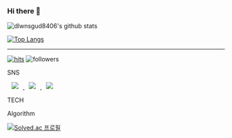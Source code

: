 ### Hi there 👋

![dlwnsgud8406's github stats](https://github-readme-stats.vercel.app/api?username=dlwnsgud8406&show_icons=true&theme=radical) 

[![Top Langs](https://github-readme-stats.vercel.app/api/top-langs/?username=dlwnsgud8406&layout=compact&theme=dracula)](https://github.com/dlwnsgud8406)

<hr>

[![hits](https://hits.seeyoufarm.com/api/count/incr/badge.svg?url=https%3A%2F%2Fgithub.com%2Fohbyul&count_bg=%237A7A7A&title_bg=%23FFADCC&icon=reverbnation.svg&icon_color=%23FF0000&title=hits&edge_flat=false)](https://hits.seeyoufarm.com)
![followers](https://img.shields.io/github/followers/ohbyul?style=social)


SNS

<a href="https://baseballgrammer.tistory.com/">
    <img 
        src="http://img.shields.io/badge/-Tech%20Blog-655ced?style=flat&logo=github&link=https://baseballgrammer.tistory.com/"
        style="height : auto; margin-left : 10px; margin-right : 10px;"/>
</a> <a href="https://instagram.com/jhdaimma">
    <img 
        src="http://img.shields.io/badge/-Instagram-black?style=flat&logo=Instagram&link=https://instagram.com/jhdaimma/"
        style="height : auto; margin-left : 10px; margin-right : 10px;"/>
</a> <a href="mailto:dlwnsgud8406@gmail.com">
    <img 
        src="https://img.shields.io/badge/Gmail-d14836?style=flat-square&logo=Gmail&logoColor=white&link=mailto:dlwnsgud8406@gmail.com"
        style="height : auto; margin-left : 10px; margin-right : 10px;"/>
</a>


TECH

Algorithm

[![Solved.ac
프로필](http://mazassumnida.wtf/api/v2/generate_badge?boj=leejoonh8406)](https://solved.ac/leejoonh8406)



<!--
**dlwnsgud8406/dlwnsgud8406** is a ✨ _special_ ✨ repository because its `README.md` (this file) appears on your GitHub profile.

Here are some ideas to get you started:

- 🔭 I’m currently working on ...
- 🌱 I’m currently learning ...
- 👯 I’m looking to collaborate on ...
- 🤔 I’m looking for help with ...
- 💬 Ask me about ...
- 📫 How to reach me: ...
- 😄 Pronouns: ...
- ⚡ Fun fact: ...
-->

